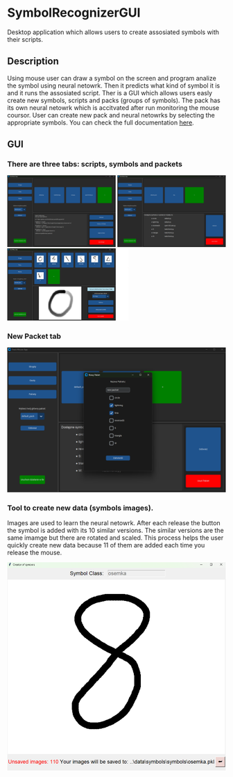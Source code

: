 # SymbolRecognizerGUI
Desktop application which allows users to create assosiated symbols with their scripts.

## Description
Using mouse user can draw a symbol on the screen and program analize the symbol using neural netowrk. Then it predicts what kind of symbol it is and it runs the assosiated script.
Ther is a GUI which allows users easly create new symbols, scripts and packs (groups of symbols). The pack has its own neural netowrk which is accitvated after run monitoring the mouse coursor.
User can create new pack and neural netowrks by selecting the appropriate symbols. You can check the full documentation [here](documentation.pdf).

## GUI

### There are three tabs: scripts, symbols and packets

<div>
  <img src="images/scripts.png" width="250"> 
  <img src="images/packets.png" width="250"> 
  <img src="images/symbols.png" width="280">
</div>

### New Packet tab

<img src="images/new_packet.png">

### Tool to create new data (symbols images).
Images are used to learn the neural netowrk. After each release the button the symbol is added with its 10 similar versions. The similar versions are the same imamge but there are rotated and scaled.
This process helps the user quickly create new data because 11 of them are added each time you release the mouse.

<img src="images/add-symbol.png">
